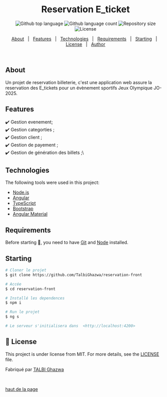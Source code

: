 <h1 align="center">Reservation E_ticket</h1>

<p align="center">
  <img alt="Github top language" src="https://img.shields.io/github/languages/top/{{YOUR_GITHUB_USERNAME}}/reservation-front?color=56BEB8">
  <img alt="Github language count" src="https://img.shields.io/github/languages/count/{{YOUR_GITHUB_USERNAME}}/reservation-front?color=56BEB8">
  <img alt="Repository size" src="https://img.shields.io/github/repo-size/{{YOUR_GITHUB_USERNAME}}/reservation-front?color=56BEB8">
  <img alt="License" src="https://img.shields.io/github/license/{{YOUR_GITHUB_USERNAME}}/reservation-front?color=56BEB8">
</p>

<p align="center">
  <a href="#dart-about">About</a> &#xa0; | &#xa0; 
  <a href="#sparkles-features">Features</a> &#xa0; | &#xa0;
  <a href="#rocket-technologies">Technologies</a> &#xa0; | &#xa0;
  <a href="#white_check_mark-requirements">Requirements</a> &#xa0; | &#xa0;
  <a href="#checkered_flag-starting">Starting</a> &#xa0; | &#xa0;
  <a href="#memo-license">License</a> &#xa0; | &#xa0;
  <a href="https://github.com/{{YOUR_GITHUB_USERNAME}}" target="_blank">Author</a>
</p>

<br>

## About ##

Un projet de reservation billeterie, c'est une application web assure la reservation des  E_tickets pour un évènement sportifs Jeux Olympique JO-2025.

##  Features ##

:heavy_check_mark: Gestion evenement;\
:heavy_check_mark: Gestion categorties ;\
:heavy_check_mark: Gestion client ;\
:heavy_check_mark: Gestion de payement ;\
:heavy_check_mark: Gestion de génération des billets ;\

## Technologies ##

The following tools were used in this project:

- [Node.js](https://nodejs.org/en/)
- [Angular](https://angular.dev/)
- [TypeScript](https://www.typescriptlang.org/)
- [Bootstrap](https://getbootstrap.com/)
- [Angular Material ](https://material.angular.dev/ ) 

##  Requirements ##

Before starting :checkered_flag:, you need to have [Git](https://git-scm.com) and [Node](https://nodejs.org/en/) installed.

##  Starting ##

```bash
# Cloner le projet
$ git clone https://github.com/TalbiGhazwa/reservation-front

# Accée
$ cd reservation-front

# Installé les dependences
$ npm i

# Run le projet
$ ng s

# Le serveur s'initialisera dans  <http://localhost:4200>
```

## :memo: License ##

This project is under license from MIT. For more details, see the [LICENSE](LICENSE) file.


Fabriqué par <a href="https://github.com/TalbiGhazwa" target="_blank">TALBI Ghazwa</a>

&#xa0;

<a href="#top">haut de la page</a>

